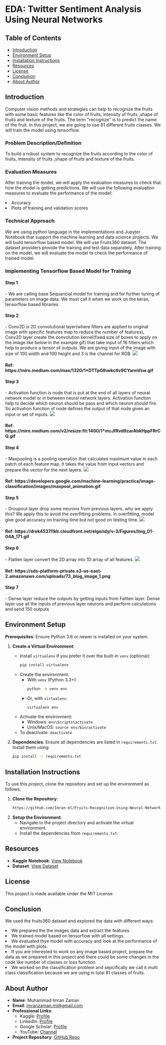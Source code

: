 # EDA: Twitter Sentiment Analysis Using Neural Networks

## Table of Contents

- [Introduction](#introduction)
- [Environment Setup](#environment-setup)
- [Installation Instructions](#installation-instructions)
- [Resources](#resources)
- [License](#license)
- [Conclusion](#conclusion)
- [About Author](#about-author)

## Introduction

Computer vision methods and strategies can help to recognize the fruits with some basic features like the color of fruits, intensity of fruits ,shape of fruits and texture of the fruits. The term "recognize" is to predict the name of the fruit. In this project, we are going to use 81 different fruits claases. We will train the model using tensorflow.

### Problem Description/Definition

To build a robust system to recognize the fruits according to the color of fruits, intensity of fruits ,shape of fruits and texture of the fruits.

### Evaluation Measures

After training the model, we will apply the evaluation measures to check that how the model is getting predictions. We will use the following evaluation measures to evaluate the performance of the model:
    <li>Accuracy</li>
    <li>Plots of training and validation scores</li>

### Technical Approach

We are using python language in the implementations and Jupyter Notebook that support the machine learning and data science projects. We will build tensorflow based model. We will use Fruits360 dataset. The dataset providers provide the training and test data separately. After training on the model, we will evaluate the model to check the performance of trained model.

### Implementing Tensorflow Based Model for Training

<h4> Step 1</h4>
- We are calling base Sequancial model for training and for further tuning of parameters on image data. We must call it when we work on the keras, tensorflow based libraries.

<h4> Step 2</h4>
- Conv2D is 2D convolutional layer(where filters are applied to original image with specific features map to reduce the number of features), Conv2D layer create the convolution kernel(fixed size of boxes to apply on the image like below in the example gif) that take input of 16 filters which help to produce a tensor of outputs. We are giving input of the image with size of 100 width and 100 height and 3 is the channel for RGB.
<img src="https://miro.medium.com/max/1320/1*DTTpGlhwkctlv9CYannVsw.gif">
<h4> Ref: https://miro.medium.com/max/1320/1*DTTpGlhwkctlv9CYannVsw.gif </h4>


<h4> Step 3</h4>
- Activation function is node that is put at the end of all layers of neural network model or in between neural network layers. Activation function help to decide which neuron should be pass and which neuron should fire. So activation function of node defines the output of that node given an input or set of inputs. 

<img src="https://miro.medium.com/v2/resize:fit:1400/1*mcJfRvd9zarAbkHppFRrCQ.gif">
<h4> Ref: https://miro.medium.com/v2/resize:fit:1400/1*mcJfRvd9zarAbkHppFRrCQ.gif </h4>

<h4> Step 4</h4>
- Maxpooling is a pooling operation that calculates maximum value in each patch of each feature map. It takes the value from input vectors and prepare the vector for the next layers.
<img src="https://developers.google.com/machine-learning/practica/image-classification/images/maxpool_animation.gif">
<h4> Ref: https://developers.google.com/machine-learning/practica/image-classification/images/maxpool_animation.gif </h4>

<h4> Step 5</h4>
- Droupout layer drop some neurons from previous layers. why we apply this? We apply this to avoid the overfitting problems. In overfitting, model give good accuracy on training time but not good on testing time.
<img src="https://drek4537l1klr.cloudfront.net/elgendy/v-3/Figures/Img_01-04A_171.gif">
<h4> Ref: https://drek4537l1klr.cloudfront.net/elgendy/v-3/Figures/Img_01-04A_171.gif </h4>

<h4> Step 6</h4>
- Flatten layer convert the 2D array into 1D array of all features.
<img src="https://sds-platform-private.s3-us-east-2.amazonaws.com/uploads/73_blog_image_1.png">
<h4> Ref: https://sds-platform-private.s3-us-east-2.amazonaws.com/uploads/73_blog_image_1.png </h4>

<h4> Step 7</h4>
- Dense layer reduce the outputs by getting inputs from Faltten layer. Dense layer use all the inputs of previous layer neurons and perform calculations and send 150 outputs

## Environment Setup

**Prerequisites**: Ensure Python 3.6 or newer is installed on your system.

1. **Create a Virtual Environment**:
    - Install `virtualenv` if you prefer it over the built-in `venv` (optional):
        ```bash
        pip install virtualenv
        ```
    - Create the environment:
        - With `venv` (Python 3.3+):
            ```bash
            python -m venv env
            ```
        - Or, with `virtualenv`:
            ```bash
            virtualenv env
            ```
    - Activate the environment:
        - Windows: `env\Scripts\activate`
        - Unix/MacOS: `source env/bin/activate`
    - To deactivate: `deactivate`

2. **Dependencies**:
    Ensure all dependencies are listed in `requirements.txt`. Install them using:
    ```bash
    pip install -r requirements.txt
    ```

## Installation Instructions

To use this project, clone the repository and set up the environment as follows:

1. **Clone the Repository**:
    ```bash
    https://github.com/Imran-ml/Fruits-Recognition-Using-Neural-Networks.git
    ```
2. **Setup the Environment**:
    - Navigate to the project directory and activate the virtual environment.
    - Install the dependencies from `requirements.txt`.

## Resources

- **Kaggle Notebook**: [View Notebook](https://www.kaggle.com/code/muhammadimran112233/99-acc-fruits-recognition-using-nn)
- **Dataset**: [View Dataset](https://www.kaggle.com/datasets/moltean/fruits)

## License

This project is made available under the MIT License.

## Conclusion

We used the fruits360 dataset and explored the data with different ways:
        <li>We prepared the the images data and extract the features.</li>
        <li>We trained model based on tensorflow with all settings. </li>
        <li>We evaluated thye model with accuracy and look at the performance of the model with plots.</li>
        <li>If you are interested to work on any image based project, prepare the data as we prepared in this project and there could be some changes in the code like                   number of classes or loss function.</li>
        <li>We worked on the classification problem and sepcifically we call it multi class classification because we are using in total 81 classes of fruits.</li>

## About Author

- **Name**: Muhammad Imran Zaman
- **Email**: [imranzaman.ml@gmail.com](mailto:imranzaman.ml@gmail.com)
- **Professional Links**:
    - Kaggle: [Profile](https://www.kaggle.com/muhammadimran112233)
    - LinkedIn: [Profile](linkedin.com/in/muhammad-imran-zaman)
    - Google Scholar: [Profile](https://scholar.google.com/citations?user=ulVFpy8AAAAJ&hl=en)
    - YouTube: [Channel](https://www.youtube.com/@consolioo)
- **Project Repository**: [GitHub Repo](https://github.com/Imran-ml/Fruits-Recognition-Using-Neural-Networks.git)
